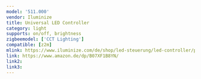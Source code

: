 ```yaml
---
model: '511.000'
vendor: Iluminize
title: Universal LED Controller 
category: light
supports: on/off, brightness
zigbeemodel: ['CCT Lighting']
compatible: [z2m]
mlink: https://www.iluminize.com/de/shop/led-steuerung/led-controller/product/481-511-010-zigbee-controller-5a.html
link: https://www.amazon.de/dp/B07XF1B8YN/
link2: 
link3: 
---
```


